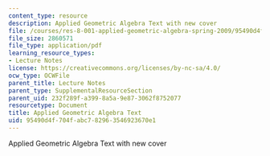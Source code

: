 ```yaml
---
content_type: resource
description: Applied Geometric Algebra Text with new cover
file: /courses/res-8-001-applied-geometric-algebra-spring-2009/95490d4f704fabc782963546923670e1_MITRES_8_001_lec_complete.pdf
file_size: 2860571
file_type: application/pdf
learning_resource_types:
- Lecture Notes
license: https://creativecommons.org/licenses/by-nc-sa/4.0/
ocw_type: OCWFile
parent_title: Lecture Notes
parent_type: SupplementalResourceSection
parent_uid: 232f289f-a399-8a5a-9e87-3062f8752077
resourcetype: Document
title: Applied Geometric Algebra Text
uid: 95490d4f-704f-abc7-8296-3546923670e1
---
```

Applied Geometric Algebra Text with new cover